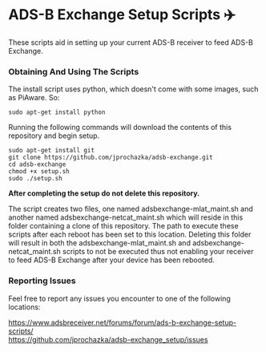 # ADS-B Exchange Setup Scripts :airplane:

These scripts aid in setting up your current ADS-B receiver to feed ADS-B Exchange.

### Obtaining And Using The Scripts

The install script uses python, which doesn't come with some images, such as PiAware. So:

    sudo apt-get install python

Running the following commands will download the contents of this repository and begin setup.

    sudo apt-get install git
    git clone https://github.com/jprochazka/adsb-exchange.git
    cd adsb-exchange
    chmod +x setup.sh
    sudo ./setup.sh
    
**After completing the setup do not delete this repository.**

The script creates two files, one named adsbexchange-mlat_maint.sh and another named adsbexchange-netcat_maint.sh which will reside in this folder containing a clone of this repository. The path to execute these scripts after each reboot has been set to this location. Deleting this folder will result in both the adsbexchange-mlat_maint.sh and adsbexchange-netcat_maint.sh scripts to not be executed thus not enabling your receiver to feed ADS-B Exchange after your device has been rebooted.

### Reporting Issues

Feel free to report any issues you encounter to one of the following locations:

https://www.adsbreceiver.net/forums/forum/ads-b-exchange-setup-scripts/  
https://github.com/jprochazka/adsb-exchange_setup/issues  

